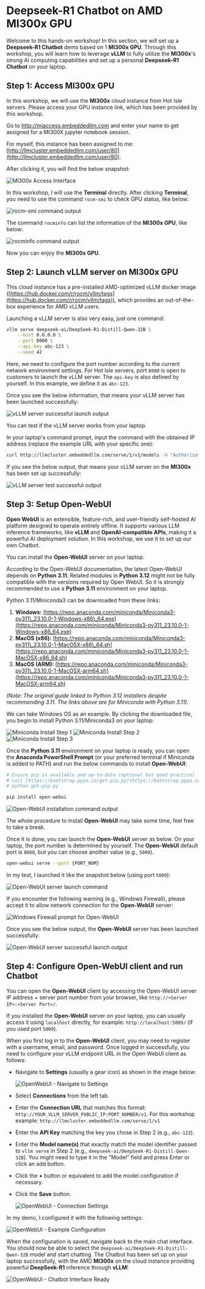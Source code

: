 # Deepseek-R1 Chatbot on AMD MI300x GPU

Welcome to this hands-on workshop! In this section, we will set up a **Deepseek-R1 Chatbot** demo based on 1 **MI300x GPU**. Through this workshop, you will learn how to leverage **vLLM** to fully utilize the **MI300x**'s strong AI computing capabilities and set up a personal **Deepseek-R1 Chatbot** on your laptop.

## Step 1: Access MI300x GPU

In this workshop, we will use the **MI300x** cloud instance from Hot Isle servers. Please access your GPU instance link, which has been provided by this workshop. 

Go to http://miaccess.embeddedllm.com and enter your name to get assigned for a MI300X jupyter notebook session.

For myself, this instance has been assigned to me: [http://llmcluster.embeddedllm.com/user/80](http://llmcluster.embeddedllm.com/user/80).

After clicking it, you will find the below snapshot:

![MI300x Access Interface](image/img1.png)

In this workshop, I will use the **Terminal** directly. After clicking **Terminal**, you need to use the command `rocm-smi` to check GPU status, like below:

![rocm-smi command output](image/img2.png)

The command `rocminfo` can list the information of the **MI300x GPU**, like below:

![rocminfo command output](image/img3.png)

Now you can enjoy the **MI300x GPU**.

## Step 2: Launch vLLM server on MI300x GPU

This cloud instance has a pre-installed AMD-optimized vLLM docker image ([https://hub.docker.com/r/rocm/vllm/tags](https://hub.docker.com/r/rocm/vllm/tags)), which provides an out-of-the-box experience for AMD vLLM users.

Launching a vLLM server is also very easy, just one command:

```bash
vllm serve deepseek-ai/DeepSeek-R1-Distill-Qwen-32B \
    --host 0.0.0.0 \
    --port 8000 \
    --api-key abc-123 \
    --seed 42
````

Here, we need to configure the port number according to the current network environment settings. For Hot Isle servers, port `8000` is open to customers to launch the vLLM server.
The `api-key` is also defined by yourself. In this example, we define it as `abc-123`. 

Once you see the below information, that means your vLLM server has been launched successfully:

![vLLM server successful launch output](image/img5.png)

You can test if the vLLM server works from your laptop.

In your laptop's command prompt, input the command with the obtained IP address (replace the example URL with your specific one):

```bash
curl http://llmcluster.embeddedllm.com/serve/1/v1/models -H "Authorization: Bearer abc-123"
```

If you see the below output, that means your vLLM server on the **MI300x** has been set up successfully:

![vLLM server test successful output](image/img6.png)

## Step 3: Setup Open-WebUI

**Open WebUI** is an extensible, feature-rich, and user-friendly self-hosted AI platform designed to operate entirely offline. It supports various LLM inference frameworks, like **vLLM** and **OpenAI-compatible APIs**, making it a powerful AI deployment solution. In this workshop, we use it to set up our own Chatbot.

You can install the **Open-WebUI** server on your laptop.

According to the Open-WebUI documentation, the latest Open-WebUI depends on **Python 3.11**. Related modules in **Python 3.12** might not be fully compatible with the versions required by Open WebUI. So it is strongly recommended to use a **Python 3.11** environment on your laptop.

Python 3.11/Miniconda3 can be downloaded from these links:

1.  **Windows:** [https://repo.anaconda.com/miniconda/Miniconda3-py311\_23.10.0-1-Windows-x86\_64.exe](https://repo.anaconda.com/miniconda/Miniconda3-py311_23.10.0-1-Windows-x86_64.exe)
2.  **MacOS (x86):** [https://repo.anaconda.com/miniconda/Miniconda3-py311\_23.10.0-1-MacOSX-x86\_64.sh](https://repo.anaconda.com/miniconda/Miniconda3-py311_23.10.0-1-MacOSX-x86_64.sh)
3.  **MacOS (ARM):** [https://repo.anaconda.com/miniconda/Miniconda3-py311\_23.10.0-1-MacOSX-arm64.sh](https://repo.anaconda.com/miniconda/Miniconda3-py311_23.10.0-1-MacOSX-arm64.sh)

*(Note: The original guide linked to Python 3.12 installers despite recommending 3.11. The links above are for Miniconda with Python 3.11).*

We can take Windows OS as an example. By clicking the downloaded file, you begin to install Python 3.11/Miniconda3 on your laptop:

![Miniconda Install Step 1](image/img7.png)
![Miniconda Install Step 2](image/img8.png)
![Miniconda Install Step 3](image/img9.png)

Once the **Python 3.11** environment on your laptop is ready, you can open the **Anaconda PowerShell Prompt** (or your preferred terminal if Miniconda is added to PATH) and run the below commands to install **Open-WebUI**:

```bash
# Ensure pip is available and up-to-date (optional but good practice)
# curl [https://bootstrap.pypa.io/get-pip.py](https://bootstrap.pypa.io/get-pip.py) -o get-pip.py
# python get-pip.py

pip install open-webui
```

![Open-WebUI installation command output](image/img10.png)

The whole procedure to install **Open-WebUI** may take some time, feel free to take a break.

Once it is done, you can launch the **Open-WebUI** server as below. On your laptop, the port number is determined by yourself. The **Open-WebUI** default port is `8080`, but you can choose another value (e.g., `5009`).

```bash
open-webui serve --port {PORT_NUM}
```

In my test, I launched it like the snapshot below (using port `5009`):

![Open-WebUI server launch command](image/img11.png)

If you encounter the following warning (e.g., Windows Firewall), please accept it to allow network connection for the **Open-WebUI** server:

![Windows Firewall prompt for Open-WebUI](image/img12.png)

Once you see the below output, the **Open-WebUI** server has been launched successfully:

![Open-WebUI server successful launch output](image/img13.png)

## Step 4: Configure Open-WebUI client and run Chatbot

You can open the **Open-WebUI** client by accessing the Open-WebUI server IP address + server port number from your browser, like `http://<Server IP>:<Server Port>/`.

If you installed the **Open-WebUI** server on your laptop, you can usually access it using `localhost` directly, for example: `http://localhost:5009/` (if you used port `5009`).

When you first log in to the **Open-WebUI** client, you may need to register with a username, email, and password. Once logged in successfully, you need to configure your vLLM endpoint URL in the Open WebUI client as follows:

  * Navigate to **Settings** (usually a gear icon) as shown in the image below:

    ![OpenWebUI - Navigate to Settings](image/img14.png)

  * Select **Connections** from the left tab.

  * Enter the **Connection URL** that matches this format: `http://YOUR_VLLM_SERVER_PUBLIC_IP:PORT_NUMBER/v1`. For this workshop example: `http://llmcluster.embeddedllm.com/serve/1/v1`

  * Enter the **API Key** matching the key you chose in Step 2 (e.g., `abc-123`).

  * Enter the **Model name(s)** that exactly match the model identifier passed to `vllm serve` in Step 2 (e.g., `deepseek-ai/DeepSeek-R1-Distill-Qwen-32B`). You might need to type it in the "Model" field and press Enter or click an add button.

  * Click the **+** button or equivalent to add the model configuration if necessary.

  * Click the **Save** button.

    ![OpenWebUI - Connection Settings](image/img15.png)

In my demo, I configured it with the following settings:

![OpenWebUI - Example Configuration](image/img16.png)

When the configuration is saved, navigate back to the main chat interface. You should now be able to select the `deepseek-ai/DeepSeek-R1-Distill-Qwen-32B` model and start chatting. The Chatbot has been set up on your laptop successfully, with the AMD **MI300x** on the cloud instance providing powerful **DeepSeek-R1** inference through **vLLM**\!

![OpenWebUI - Chatbot Interface Ready](image/img17.png)

